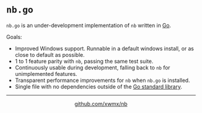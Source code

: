 # `nb.go`

`nb.go` is an under-development implementation of `nb` written in [Go](https://golang.org/).

Goals:

- Improved Windows support. Runnable in a default windows install, or as close to default as possible.
- 1 to 1 feature parity with `nb`, passing the same test suite.
- Continuously usable during development, falling back to `nb` for unimplemented features.
- Transparent performance improvements for `nb` when `nb.go` is installed.
- Single file with no dependencies outside of the [Go standard library](https://golang.org/pkg/).

---

<p align="center">
  <a href="https://github.com/xwmx/nb">github.com/xwmx/nb</a>
</p>

